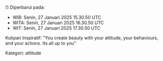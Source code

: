 ⏰ Diperbarui pada:
- WIB: Senin, 27 Januari 2025 15.30.50 UTC
- WITA: Senin, 27 Januari 2025 16.30.50 UTC
- WIT: Senin, 27 Januari 2025 17.30.50 UTC

Kutipan Inspiratif:
"You create beauty with your attitude, your behaviours, and your actions. Its all up to you"


Kategori: attitude

